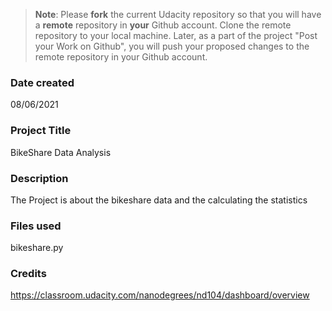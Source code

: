 >**Note**: Please **fork** the current Udacity repository so that you will have a **remote** repository in **your** Github account. Clone the remote repository to your local machine. Later, as a part of the project "Post your Work on Github", you will push your proposed changes to the remote repository in your Github account.

### Date created
08/06/2021

### Project Title
BikeShare Data Analysis

### Description
The Project is about the bikeshare data and the calculating the statistics

### Files used
bikeshare.py

### Credits
https://classroom.udacity.com/nanodegrees/nd104/dashboard/overview

